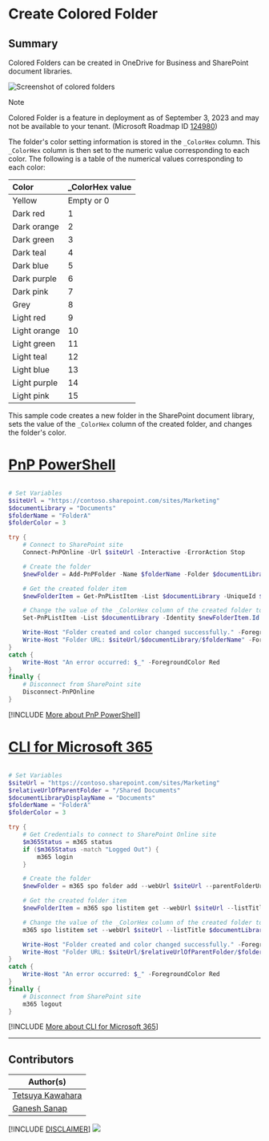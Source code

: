 

# Create Colored Folder

## Summary

Colored Folders can be created in OneDrive for Business and SharePoint document libraries.

![Screenshot of colored folders](./assets/example.png)

> [!Note]
> Colored Folder is a feature in deployment as of September 3, 2023 and may not be available to your tenant. (Microsoft Roadmap ID [124980](https://www.microsoft.com/microsoft-365/roadmap?filters=&searchterms=124980))

The folder's color setting information is stored in the `_ColorHex` column. This `_ColorHex` column is then set to the numeric value corresponding to each color. The following is a table of the numerical values corresponding to each color:

|Color|_ColorHex value|
|:----|:----|
|Yellow|Empty or 0|
|Dark red|1|
|Dark orange|2|
|Dark green|3|
|Dark teal|4|
|Dark blue|5|
|Dark purple|6|
|Dark pink|7|
|Grey|8|
|Light red|9|
|Light orange|10|
|Light green|11|
|Light teal|12|
|Light blue|13|
|Light purple|14|
|Light pink|15|

This sample code creates a new folder in the SharePoint document library, sets the value of the `_ColorHex` column of the created folder, and changes the folder's color.

# [PnP PowerShell](#tab/pnpps)

```powershell

# Set Variables
$siteUrl = "https://contoso.sharepoint.com/sites/Marketing"
$documentLibrary = "Documents"
$folderName = "FolderA"
$folderColor = 3

try {
    # Connect to SharePoint site
    Connect-PnPOnline -Url $siteUrl -Interactive -ErrorAction Stop

    # Create the folder
    $newFolder = Add-PnPFolder -Name $folderName -Folder $documentLibrary -ErrorAction Stop

    # Get the created folder item
    $newFolderItem = Get-PnPListItem -List $documentLibrary -UniqueId $newFolder.UniqueId -ErrorAction Stop

    # Change the value of the _ColorHex column of the created folder to change the color
    Set-PnPListItem -List $documentLibrary -Identity $newFolderItem.Id -Values @{"_ColorHex" = $folderColor } -ErrorAction Stop

    Write-Host "Folder created and color changed successfully." -ForegroundColor Green
    Write-Host "Folder URL: $siteUrl/$documentLibrary/$folderName" -ForegroundColor Green
}
catch {
    Write-Host "An error occurred: $_" -ForegroundColor Red
}
finally {
    # Disconnect from SharePoint site
    Disconnect-PnPOnline
}

```

[!INCLUDE [More about PnP PowerShell](../../docfx/includes/MORE-PNPPS.md)]

# [CLI for Microsoft 365](#tab/cli-m365-ps)

```powershell

# Set Variables
$siteUrl = "https://contoso.sharepoint.com/sites/Marketing"
$relativeUrlOfParentFolder = "/Shared Documents"
$documentLibraryDisplayName = "Documents"
$folderName = "FolderA"
$folderColor = 3

try {
    # Get Credentials to connect to SharePoint Online site
    $m365Status = m365 status
    if ($m365Status -match "Logged Out") {
        m365 login
    }

    # Create the folder
    $newFolder = m365 spo folder add --webUrl $siteUrl --parentFolderUrl $relativeUrlOfParentFolder --name $folderName | ConvertFrom-Json

    # Get the created folder item
    $newFolderItem = m365 spo listitem get --webUrl $siteUrl --listTitle $documentLibraryDisplayName --uniqueId $newFolder.UniqueId | ConvertFrom-Json

    # Change the value of the _ColorHex column of the created folder to change the color
    m365 spo listitem set --webUrl $siteUrl --listTitle $documentLibraryDisplayName --id $newFolderItem.Id --_ColorHex $folderColor

    Write-Host "Folder created and color changed successfully." -ForegroundColor Green
    Write-Host "Folder URL: $siteUrl/$relativeUrlOfParentFolder/$folderName" -ForegroundColor Green
}
catch {
    Write-Host "An error occurred: $_" -ForegroundColor Red
}
finally {
    # Disconnect from SharePoint site
    m365 logout
}

```
[!INCLUDE [More about CLI for Microsoft 365](../../docfx/includes/MORE-CLIM365.md)]

***

## Contributors

| Author(s)        |
|------------------|
| [Tetsuya Kawahara](https://github.com/tecchan1107) |
| [Ganesh Sanap](https://ganeshsanapblogs.wordpress.com/about) |

[!INCLUDE [DISCLAIMER](../../docfx/includes/DISCLAIMER.md)]
<img src="https://m365-visitor-stats.azurewebsites.net/script-samples/scripts/spo-create-colored-folder" aria-hidden="true" />
